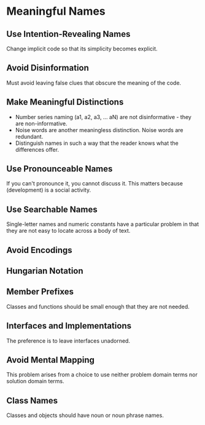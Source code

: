 # Meaningful Names

## Use Intention-Revealing Names

Change implicit code so that its simplicity becomes explicit.

## Avoid Disinformation

Must avoid leaving false clues that obscure the meaning of the code.

## Make Meaningful Distinctions

* Number series naming (a1, a2, a3, ... aN) are not disinformative - they are non-informative.
* Noise words are another meaningless distinction. Noise words are redundant.
* Distinguish names in such a way that the reader knows what the differences offer.

## Use Pronounceable Names

If you can't pronounce it, you cannot discuss it. This matters because (development) is a social activity.

## Use Searchable Names

Single-letter names and numeric constants have a particular problem in that they are not easy to locate across a body of text.

## Avoid Encodings

## Hungarian Notation

## Member Prefixes

Classes and functions should be small enough that they are not needed.

## Interfaces and Implementations

The preference is to leave interfaces unadorned.

## Avoid Mental Mapping

This problem arises from a choice to use neither problem domain terms nor solution domain terms.

## Class Names

Classes and objects should have noun or noun phrase names.


